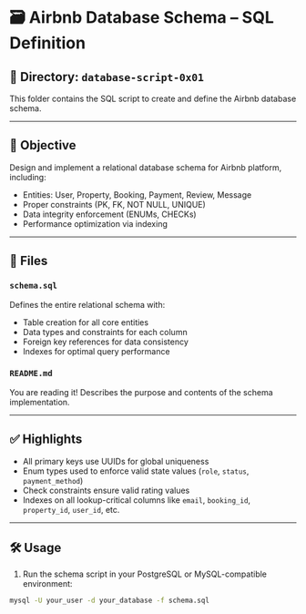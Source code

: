 # 🗃️ Airbnb Database Schema – SQL Definition

## 📁 Directory: `database-script-0x01`

This folder contains the SQL script to create and define the Airbnb database schema.

---

## 📌 Objective

Design and implement a relational database schema for Airbnb platform, including:
- Entities: User, Property, Booking, Payment, Review, Message
- Proper constraints (PK, FK, NOT NULL, UNIQUE)
- Data integrity enforcement (ENUMs, CHECKs)
- Performance optimization via indexing

---

## 📂 Files

### `schema.sql`
Defines the entire relational schema with:
- Table creation for all core entities
- Data types and constraints for each column
- Foreign key references for data consistency
- Indexes for optimal query performance

### `README.md`
You are reading it! Describes the purpose and contents of the schema implementation.

---

## ✅ Highlights

- All primary keys use UUIDs for global uniqueness
- Enum types used to enforce valid state values (`role`, `status`, `payment_method`)
- Check constraints ensure valid rating values
- Indexes on all lookup-critical columns like `email`, `booking_id`, `property_id`, `user_id`, etc.

---

## 🛠️ Usage

1. Run the schema script in your PostgreSQL or MySQL-compatible environment:
```bash
mysql -U your_user -d your_database -f schema.sql
